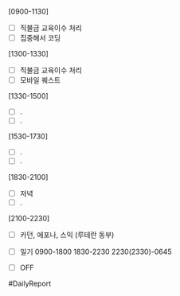 
[0900-1130]
- [ ] 직불금 교육이수 처리
- [ ] 집중해서 코딩 

[1300-1330]
- [ ] 직불금 교육이수 처리
- [ ] 모바일 퀘스트 

[1330-1500] 
- [ ] .
- [ ] .

[1530-1730]
- [ ] .
- [ ] .

[1830-2100]
- [ ] 저녁
- [ ] .

[2100-2230]
- [ ] 카던, 에포나, 스익 (루테란 동부) 
- [ ] 일기
	0900-1800
	1830-2230
	2230(2330)-0645
- [ ] OFF


#DailyReport 